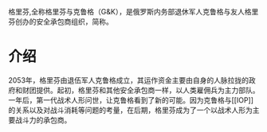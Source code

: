 格里芬,全称格里芬与克鲁格（G&K），是俄罗斯内务部退休军人克鲁格与友人格里芬创办的安全承包商组织，简称。

# 介绍
2053年，格里芬由退伍军人克鲁格成立，其运作资金主要由自身的人脉拉拢的政府和财团提供。起初，格里芬和其他安全承包商一样，以人类雇佣兵为主力部队。一年后，第一代战术人形问世，让克鲁格看到了新的可能。因为克鲁格与[[IOP]]的关系以及对战斗消耗等问题的考量，在后期，格里芬成为了一个以战术人形为主要战斗力的承包商。